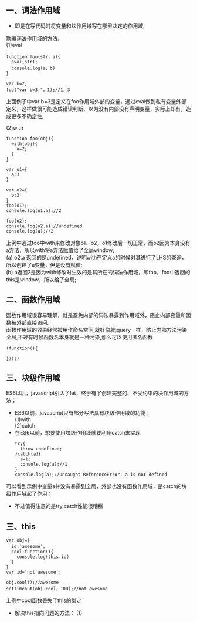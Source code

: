 ## 一、词法作用域
* 即是在写代码时将变量和块作用域写在哪里决定的作用域;

欺骗词法作用域的方法:<br>
(1)eval
```
function foo(str，a){
  eval(str);
  console.log(a，b)
}

var b=2;
foo("var b=3;"，1);//1，3
```
上面例子中var b=3是定义在foo作用域外部的变量，通过eval做到私有变量外部定义，这样做很可能造成错误判断，以为没有内部没有声明变量，实际上却有，造成更多不确定性;

(2)with
```
function foo(obj){
  with(obj){
    a=2;
  }
}

var o1={
  a:3
}

var o2={
  b:3
}
foo(o1);
console.log(o1.a);//2

foo(o2);
console.log(o2.a);//undefined
console.log(a);//2 
```
上例中通过foo中with来修改对象o1、o2，o1修改后一切正常，而o2因为本身没有a方法，所以with将a方法赋值给了全局window;<br>
(a) o2.a 返回的是undefined，说明with在定义a的时候对其进行了LHS的查询，所以创建了a变量，但是没有赋值;<br>
(b) a返回2是因为with修改时生效的是其所在的词法作用域，即foo，foo中返回的this是window，所以给了全局;<br>


## 二、函数作用域
函数作用域很容易理解，就是避免内部的词法暴露到作用域外，阻止内部变量和函数被外部直接访问;<br>
函数作用域的效果经常被用作命名空间,就好像就jquery一样，防止内部方法污染全局,不过有时候函数名本身就是一种污染,那么可以使用匿名函数<br>
```
(function(){

}))()
```


##  三、块级作用域
ES6以后，javascript引入了let，终于有了创建完整的、不受约束的块作用域的方法；
* ES6以前，javascript只有部分写法具有块级作用域的功能：<br>
(1)with<br>
(2)catch
* 在ES6以前，想要使用块级作用域就要利用catch来实现
  ```
  try{
    throw undefined;
  }catch(a){
    a=1;
    console.log(a);//1
  }
  console.log(a);//Uncaught ReferenceError: a is not defined
  ```
可以看到示例中变量a并没有暴露到全局，外部也没有函数作用域，是catch的块级作用域起了作用；
* 不过值得注意的是try catch性能很糟糕
 
## 三、this

```
var obj={
  id:'awesome'，
  cool:function(){
    console.log(this.id)
  }
}
var id='not awesome';

obj.cool();//awesome
setTimeout(obj.cool，100);//not awesome
```
上例中cool函数丢失了this的绑定<br>
* 解决this指向问题的方法：
(1)
